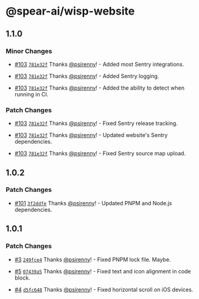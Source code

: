 # @spear-ai/wisp-website

## 1.1.0

### Minor Changes

- [#103](https://github.com/spear-ai/wisp/pull/103) [`781e32f`](https://github.com/spear-ai/wisp/commit/781e32f6de90862cf9714dbbd2b9fbd681c45c1d) Thanks [@psirenny](https://github.com/psirenny)! - Added most Sentry integrations.

- [#103](https://github.com/spear-ai/wisp/pull/103) [`781e32f`](https://github.com/spear-ai/wisp/commit/781e32f6de90862cf9714dbbd2b9fbd681c45c1d) Thanks [@psirenny](https://github.com/psirenny)! - Added Sentry logging.

- [#103](https://github.com/spear-ai/wisp/pull/103) [`781e32f`](https://github.com/spear-ai/wisp/commit/781e32f6de90862cf9714dbbd2b9fbd681c45c1d) Thanks [@psirenny](https://github.com/psirenny)! - Added the ability to detect when running in CI.

### Patch Changes

- [#103](https://github.com/spear-ai/wisp/pull/103) [`781e32f`](https://github.com/spear-ai/wisp/commit/781e32f6de90862cf9714dbbd2b9fbd681c45c1d) Thanks [@psirenny](https://github.com/psirenny)! - Fixed Sentry release tracking.

- [#103](https://github.com/spear-ai/wisp/pull/103) [`781e32f`](https://github.com/spear-ai/wisp/commit/781e32f6de90862cf9714dbbd2b9fbd681c45c1d) Thanks [@psirenny](https://github.com/psirenny)! - Updated website's Sentry dependencies.

- [#103](https://github.com/spear-ai/wisp/pull/103) [`781e32f`](https://github.com/spear-ai/wisp/commit/781e32f6de90862cf9714dbbd2b9fbd681c45c1d) Thanks [@psirenny](https://github.com/psirenny)! - Fixed Sentry source map upload.

## 1.0.2

### Patch Changes

- [#101](https://github.com/spear-ai/wisp/pull/101) [`3f2ddfe`](https://github.com/spear-ai/wisp/commit/3f2ddfef0626e63340a7bb8bbf30634d8bd5ea52) Thanks [@psirenny](https://github.com/psirenny)! - Updated PNPM and Node.js dependencies.

## 1.0.1

### Patch Changes

- [#3](https://github.com/spear-ai/wisp/pull/3) [`249fce4`](https://github.com/spear-ai/wisp/commit/249fce4380be96f37cc819a331124150480fd4d9) Thanks [@psirenny](https://github.com/psirenny)! - Fixed PNPM lock file. Maybe.

- [#5](https://github.com/spear-ai/wisp/pull/5) [`07439a5`](https://github.com/spear-ai/wisp/commit/07439a5d4f794e64fe3de2ff0f16f254562e485e) Thanks [@psirenny](https://github.com/psirenny)! - Fixed text and icon alignment in code block.

- [#4](https://github.com/spear-ai/wisp/pull/4) [`d5fc648`](https://github.com/spear-ai/wisp/commit/d5fc64879b7fccecb0b13e28593b21a9efd95a0c) Thanks [@psirenny](https://github.com/psirenny)! - Fixed horizontal scroll on iOS devices.
